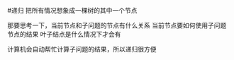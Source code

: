 #递归
把所有情况想象成一棵树的其中一个节点

那要思考一下，当前节点和子问题的节点有什么关系
当前节点要如何使用子问题节点的结果
叶子结点是什么情况下才会有

计算机会自动帮忙计算子问题的结果，所以递归很方便